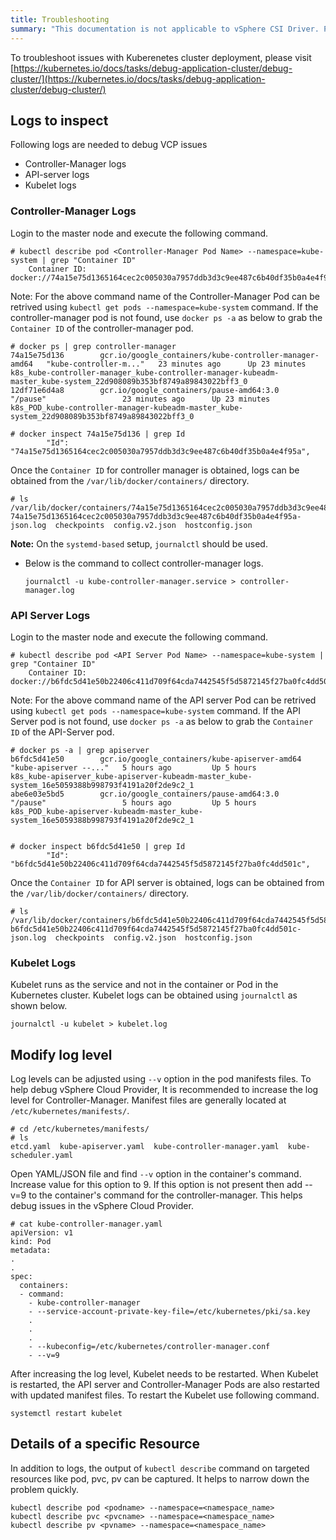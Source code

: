```yaml
---
title: Troubleshooting
summary: "This documentation is not applicable to vSphere CSI Driver. Please visit https://vsphere-csi-driver.sigs.k8s.io/ for information about vSphere CSI Driver."
---
```

To troubleshoot issues with Kuberenetes cluster deployment, please visit [https://kubernetes.io/docs/tasks/debug-application-cluster/debug-cluster/](https://kubernetes.io/docs/tasks/debug-application-cluster/debug-cluster/)

## Logs to inspect
Following logs are needed to debug VCP issues

 * Controller-Manager logs
 * API-server logs
 * Kubelet logs

### Controller-Manager Logs
Login to the master node and execute the following command.

```
# kubectl describe pod <Controller-Manager Pod Name> --namespace=kube-system | grep "Container ID"
    Container ID:  docker://74a15e75d1365164cec2c005030a7957ddb3d3c9ee487c6b40df35b0a4e4f95a
```
Note: For the above command name of the Controller-Manager Pod can be retrived using `kubectl get pods --namespace=kube-system` command. If the controller-manager pod is not found, use `docker ps -a` as below to grab the `Container ID` of the controller-manager pod.

```
# docker ps | grep controller-manager
74a15e75d136        gcr.io/google_containers/kube-controller-manager-amd64   "kube-controller-m..."   23 minutes ago      Up 23 minutes                           k8s_kube-controller-manager_kube-controller-manager-kubeadm-master_kube-system_22d908089b353bf8749a89843022bff3_0
12df71e6d4a8        gcr.io/google_containers/pause-amd64:3.0                 "/pause"                 23 minutes ago      Up 23 minutes                           k8s_POD_kube-controller-manager-kubeadm-master_kube-system_22d908089b353bf8749a89843022bff3_0

# docker inspect 74a15e75d136 | grep Id
        "Id": "74a15e75d1365164cec2c005030a7957ddb3d3c9ee487c6b40df35b0a4e4f95a",
```

Once the `Container ID` for controller manager is obtained, logs can be obtained from the `/var/lib/docker/containers/` directory.

```
# ls /var/lib/docker/containers/74a15e75d1365164cec2c005030a7957ddb3d3c9ee487c6b40df35b0a4e4f95a
74a15e75d1365164cec2c005030a7957ddb3d3c9ee487c6b40df35b0a4e4f95a-json.log  checkpoints  config.v2.json  hostconfig.json
```

**Note:** On the `systemd-based` setup, `journalctl` should be used.
- Below is the command to collect controller-manager logs.
  ```
  journalctl -u kube-controller-manager.service > controller-manager.log
  ```

### API Server Logs
Login to the master node and execute the following command.

```
# kubectl describe pod <API Server Pod Name> --namespace=kube-system | grep "Container ID"
    Container ID:  docker://b6fdc5d41e50b22406c411d709f64cda7442545f5d5872145f27ba0fc4dd501c
```
Note: For the above command name of the API server Pod can be retrived using `kubectl get pods --namespace=kube-system` command.
If the API Server pod is not found, use `docker ps -a` as below to grab the `Container ID` of the API-Server pod.

```
# docker ps -a | grep apiserver
b6fdc5d41e50        gcr.io/google_containers/kube-apiserver-amd64            "kube-apiserver --..."   5 hours ago         Up 5 hours                              k8s_kube-apiserver_kube-apiserver-kubeadm-master_kube-system_16e5059388b998793f4191a20f2de9c2_1
abe6e03e5bd5        gcr.io/google_containers/pause-amd64:3.0                 "/pause"                 5 hours ago         Up 5 hours                              k8s_POD_kube-apiserver-kubeadm-master_kube-system_16e5059388b998793f4191a20f2de9c2_1


# docker inspect b6fdc5d41e50 | grep Id
        "Id": "b6fdc5d41e50b22406c411d709f64cda7442545f5d5872145f27ba0fc4dd501c",
```

Once the `Container ID` for API server is obtained, logs can be obtained from the `/var/lib/docker/containers/` directory.

```
# ls /var/lib/docker/containers/b6fdc5d41e50b22406c411d709f64cda7442545f5d5872145f27ba0fc4dd501c
b6fdc5d41e50b22406c411d709f64cda7442545f5d5872145f27ba0fc4dd501c-json.log  checkpoints  config.v2.json  hostconfig.json
```

### Kubelet Logs
Kubelet runs as the service and not in the container or Pod in the Kubernetes cluster. Kubelet logs can be obtained using `journalctl` as shown below.

```
journalctl -u kubelet > kubelet.log
```


## Modify log level
Log levels can be adjusted using `--v` option in the pod manifests files. To help debug vSphere Cloud Provider, It is recommended to increase the log level for Controller-Manager. Manifest files are generally located at `/etc/kubernetes/manifests/`.

```
# cd /etc/kubernetes/manifests/
# ls
etcd.yaml  kube-apiserver.yaml  kube-controller-manager.yaml  kube-scheduler.yaml
```

Open YAML/JSON file and find `--v` option in the container's command. Increase value for this option to 9. If this option is not present then add --v=9 to the container's command for the controller-manager. This helps debug issues in the vSphere Cloud Provider.

```
# cat kube-controller-manager.yaml
apiVersion: v1
kind: Pod
metadata:
.
.
spec:
  containers:
  - command:
    - kube-controller-manager
    - --service-account-private-key-file=/etc/kubernetes/pki/sa.key
    .
    .
    .
    - --kubeconfig=/etc/kubernetes/controller-manager.conf
    - --v=9
```
After increasing the log level, Kubelet needs to be restarted. When Kubelet is restarted, the API server and Controller-Manager Pods are also restarted with updated manifest files. To restart the Kubelet use following command.

```
systemctl restart kubelet
```

## Details of a specific Resource

In addition to logs, the output of `kubectl describe` command on targeted resources like pod, pvc, pv can be captured. It helps to narrow down the problem quickly.

```
kubectl describe pod <podname> --namespace=<namespace_name>
kubectl describe pvc <pvcname> --namespace=<namespace_name>
kubectl describe pv <pvname> --namespace=<namespace_name>
```
